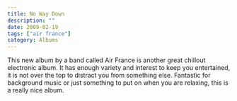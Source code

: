 ```yaml
---
title: No Way Down
description: ""
date: 2009-02-19
tags: ["air france"]
category: Albums
---
```


This new album by a band called Air France is another great chillout electronic album. It has enough variety and interest to keep you entertained, it is not over the top to distract you from something else. Fantastic for background music or just something to put on when you are relaxing, this is a really nice album.
